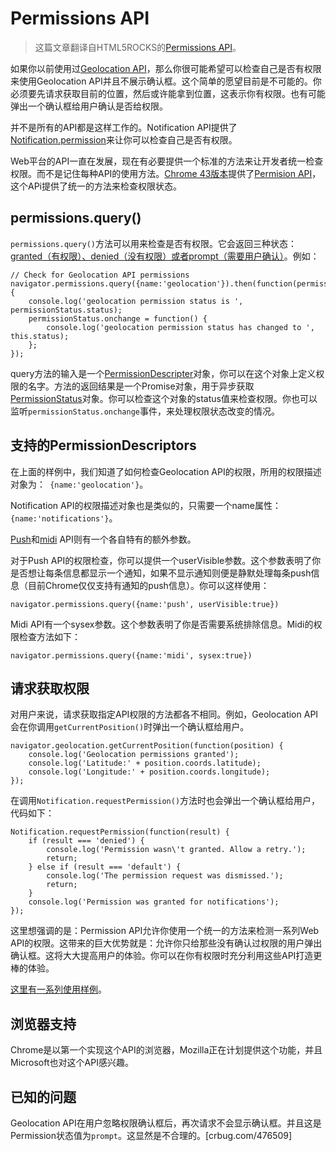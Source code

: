 Permissions API
===

> 这篇文章翻译自HTML5ROCKS的[Permissions API](http://updates.html5rocks.com/2015/04/permissions-api-for-the-web)。

如果你以前使用过[Geolocation API](https://developer.mozilla.org/en-US/docs/Web/API/Geolocation/Using_geolocation)，那么你很可能希望可以检查自己是否有权限来使用Geolocation API并且不展示确认框。这个简单的愿望目前是不可能的。你必须要先请求获取目前的位置，然后或许能拿到位置，这表示你有权限。也有可能弹出一个确认框给用户确认是否给权限。

并不是所有的API都是这样工作的。Notification API提供了[Notification.permission](https://notifications.spec.whatwg.org/#permission)来让你可以检查自己是否有权限。

Web平台的API一直在发展，现在有必要提供一个标准的方法来让开发者统一检查权限。而不是记住每种API的使用方法。[Chrome 43版本](https://www.chromestatus.com/feature/6376494003650560)提供了[Permision API](https://w3c.github.io/permissions/)，这个APi提供了统一的方法来检查权限状态。

## permissions.query()

`permissions.query()`方法可以用来检查是否有权限。它会返回三种状态：[granted（有权限）、denied（没有权限）或者prompt（需要用户确认）](https://w3c.github.io/permissions/#h-status-of-a-permission)。例如：

    // Check for Geolocation API permissions
    navigator.permissions.query({name:'geolocation'}).then(function(permissionStatus)
    {
        console.log('geolocation permission status is ', permissionStatus.status);
        permissionStatus.onchange = function() {
            console.log('geolocation permission status has changed to ', this.status);
        };
    });

query方法的输入是一个[PermissionDescripter](https://w3c.github.io/permissions/#h-permission-descriptor)对象，你可以在这个对象上定义权限的名字。方法的返回结果是一个Promise对象，用于异步获取[PermissionStatus](https://w3c.github.io/permissions/#idl-def-PermissionStatus)对象。你可以检查这个对象的status值来检查权限。你也可以监听`permissionStatus.onchange`事件，来处理权限状态改变的情况。

## 支持的PermissionDescriptors

在上面的样例中，我们知道了如何检查Geolocation API的权限，所用的权限描述对象为：` {name:'geolocation'}`。

Notification API的权限描述对象也是类似的，只需要一个name属性：` {name:'notifications'}`。

[Push](https://w3c.github.io/permissions/#h-push)和[midi](https://w3c.github.io/permissions/#h-midi) API则有一个各自特有的额外参数。

对于Push API的权限检查，你可以提供一个userVisible参数。这个参数表明了你是否想让每条信息都显示一个通知，如果不显示通知则便是静默处理每条push信息（目前Chrome仅仅支持有通知的push信息）。你可以这样使用：

    navigator.permissions.query({name:'push', userVisible:true})

Midi API有一个sysex参数。这个参数表明了你是否需要系统排除信息。Midi的权限检查方法如下：

    navigator.permissions.query({name:'midi', sysex:true})

## 请求获取权限

对用户来说，请求获取指定API权限的方法都各不相同。例如，Geolocation API会在你调用`getCurrentPosition()`时弹出一个确认框给用户。

    navigator.geolocation.getCurrentPosition(function(position) {
        console.log('Geolocation permissions granted');
        console.log('Latitude:' + position.coords.latitude);
        console.log('Longitude:' + position.coords.longitude);
    });

在调用`Notification.requestPermission()`方法时也会弹出一个确认框给用户，代码如下：

    Notification.requestPermission(function(result) {
        if (result === 'denied') {
            console.log('Permission wasn\'t granted. Allow a retry.');
            return;
        } else if (result === 'default') {
            console.log('The permission request was dismissed.');
            return;
        }
        console.log('Permission was granted for notifications');
    });

这里想强调的是：Permission API允许你使用一个统一的方法来检测一系列Web API的权限。这带来的巨大优势就是：允许你只给那些没有确认过权限的用户弹出确认框。这将大大提高用户的体验。你可以在你有权限时充分利用这些API打造更棒的体验。

[这里有一系列使用样例](https://googlechrome.github.io/samples/permissions/)。

## 浏览器支持

Chrome是以第一个实现这个API的浏览器，Mozilla正在计划提供这个功能，并且Microsoft也对这个API感兴趣。

## 已知的问题

Geolocation API在用户忽略权限确认框后，再次请求不会显示确认框。并且这是Permission状态值为`prompt`。这显然是不合理的。[crbug.com/476509]

